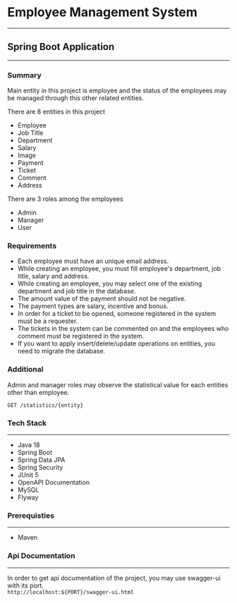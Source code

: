 # Employee Management System
---

## Spring Boot Application
---

### Summary

Main entity in this project is employee and the status of the employees may be managed through this other related entities.

There are 8 entities in this project
- Employee
- Job Title
- Department
- Salary
- Image
- Payment
- Ticket
- Comment
- Address

There are 3 roles among the employees
- Admin
- Manager
- User

### Requirements

- Each employee must have an unique email address.
- While creating an employee, you must fill employee's department, job title, salary and address.
- While creating an employee, you may select one of the existing department and job title in the database.
- The amount value of the payment should not be negative.
- The payment types are salary, incentive and bonus.
- In order for a ticket to be opened, someone registered in the system must be a requester.
- The tickets in the system can be commented on and the employees who comment must be registered in the system.
- If you want to apply insert/delete/update operations on entities, you need to migrate the database.

### Additional
Admin and manager roles may observe the statistical value for each entities other than employee.

```
GET /statistics/{entity}
```

### Tech Stack
---
- Java 18
- Spring Boot
- Spring Data JPA
- Spring Security
- JUnit 5
- OpenAPI Documentation
- MySQL
- Flyway


### Prerequisties
---
- Maven

### Api Documentation
---

In order to get api documentation of the project, you may use swagger-ui with its port.<br/>
`http://localhost:${PORT}/swagger-ui.html`
